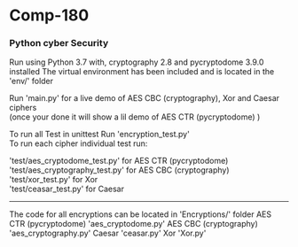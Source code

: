 # Comp-180 
### Python cyber Security

Run using Python 3.7 with, cryptography 2.8 and pycryptodome 3.9.0 installed
The virtual environment has been included and is located in the 'env/' folder

Run 'main.py' for a live demo of AES CBC (cryptography), Xor and Caesar ciphers  
(once your done it will show a lil demo of AES CTR (pycryptodome) )

To run all Test in unittest Run 'encryption_test.py'  
To run each cipher individual test run: 
 
'test/aes_cryptodome_test.py' for AES CTR (pycryptodome)  
'test/aes_cryptography_test.py' for AES CBC (cryptography)  
'test/xor_test.py' for Xor  
'test/ceasar_test.py' for Caesar  

------

The code for all encryptions can be located in 'Encryptions/' folder
AES CTR (pycryptodome)  'aes_cryptodome.py'
AES CBC (cryptography)  'aes_cryptography.py'
Caesar                  'ceasar.py'
Xor                     'Xor.py'